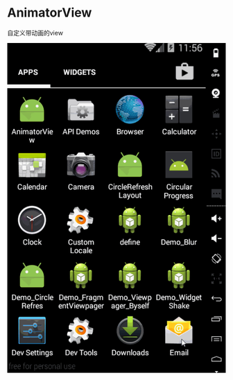 # AnimatorView
自定义带动画的view

![image](https://github.com/Developmc/AnimatorView/blob/master/histogram.gif)
